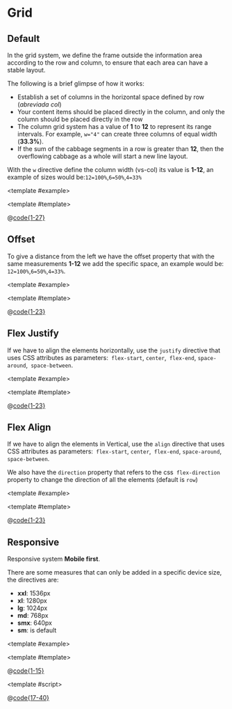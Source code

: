 # Grid

<card>

## Default

<docs-warn />

In the grid system, we define the frame outside the information area according to the row and column, to ensure that each area can have a stable layout.

The following is a brief glimpse of how it works:

- Establish a set of columns in the horizontal space defined by row (_abreviada col_)
- Your content items should be placed directly in the column, and only the column should be placed directly in the row
- The column grid system has a value of **1** to **12** to represent its range intervals. For example, `w="4"` can create three columns of equal width (**33.3%**).
- If the sum of the cabbage segments in a row is greater than **12**, then the overflowing cabbage as a whole will start a new line layout.

With the `w` directive define the column width (vs-col) its value is **1-12**, an example of sizes would be:`12=100%`,`6=50%`,`4=33% `

<template #example>
  <grid-default />
</template>

<template #template>

@[code{1-27}](../../.vuepress/components/grid/default.vue)

</template>

</card>

<card>

## Offset

To give a distance from the left we have the offset property that with the same measurements **1-12** we add the specific space, an example would be: `12=100%`,`6=50%`,`4=33%`.

<template #example>
  <grid-offset />
</template>

<template #template>

@[code{1-23}](../../.vuepress/components/grid/offset.vue)

</template>

</card>

<card>

## Flex Justify

If we have to align the elements horizontally, use the `justify` directive that uses CSS attributes as parameters:` flex-start`, `center`,` flex-end`, `space-around`,` space-between`.

<template #example>
  <grid-flexJustify />
</template>

<template #template>

@[code{1-23}](../../.vuepress/components/grid/flexJustify.vue)

</template>

</card>

<card>

## Flex Align

If we have to align the elements in Vertical, use the `align` directive that uses CSS attributes as parameters:` flex-start`, `center`,` flex-end`, `space-around`,` space-between`.

We also have the `direction` property that refers to the css` flex-direction` property to change the direction of all the elements (default is `row`)

<template #example>
  <grid-flexAlign />
</template>

<template #template>

@[code{1-23}](../../.vuepress/components/grid/flexAlign.vue)

</template>

</card>

<card>

## Responsive

Responsive system **Mobile first**.

There are some measures that can only be added in a specific device size, the directives are:

- **xxl**: 1536px
- **xl**: 1280px
- **lg**: 1024px
- **md**: 768px
- **smx**: 640px
- **sm**: is default

<template #example>
  <grid-responsive />
</template>

<template #template>

@[code{1-15}](../../.vuepress/components/grid/responsive.vue)

</template>

<template #script>

@[code{17-40}](../../.vuepress/components/grid/responsive.vue)

</template>

</card>
